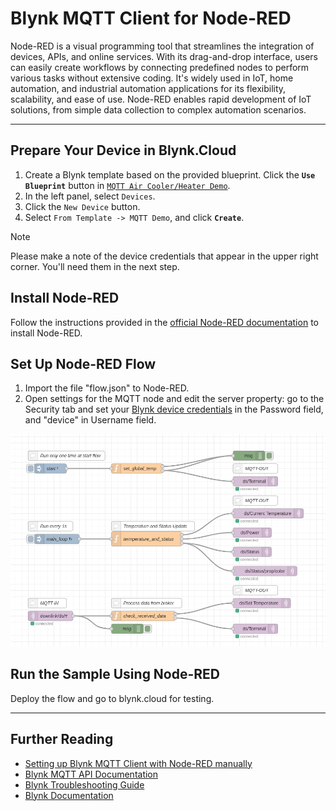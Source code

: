 # Blynk MQTT Client for Node-RED

Node-RED is a visual programming tool that streamlines the integration of
devices, APIs, and online services. With its drag-and-drop interface, users can
easily create workflows by connecting predefined nodes to perform various tasks
without extensive coding. It's widely used in IoT, home automation, and
industrial automation applications for its flexibility, scalability, and ease
of use. Node-RED enables rapid development of IoT solutions, from simple data
collection to complex automation scenarios.

---

## Prepare Your Device in Blynk.Cloud

1. Create a Blynk template based on the provided blueprint. Click the **`Use Blueprint`** button in [`MQTT Air Cooler/Heater Demo`](https://blynk.cloud/dashboard/blueprints/Library/TMPL4zGiS1A7l).
2. In the left panel, select `Devices`.
3. Click the `New Device` button.
4. Select `From Template -> MQTT Demo`, and click **`Create`**.

> [!NOTE]
> Please make a note of the device credentials that appear in the upper right corner. You'll need them in the next step.

## Install Node-RED

Follow the instructions provided in the [official Node-RED documentation](https://nodered.org/docs/getting-started/local) to install Node-RED.

## Set Up Node-RED Flow

1. Import the file "flow.json" to Node-RED.
2. Open settings for the MQTT node and edit the server property: go to the
   Security tab and set your [Blynk device credentials](https://docs.blynk.io/en/getting-started/activating-devices/manual-device-activation#getting-auth-token)
   in the Password field, and "device" in Username field.

![Flow Screenshot](screenshot-flow.png)

## Run the Sample Using Node-RED

Deploy the flow and go to blynk.cloud for testing.

---

## Further Reading

- [Setting up Blynk MQTT Client with Node-RED manually](https://docs.blynk.io/en/hardware-guides/node-red)
- [Blynk MQTT API Documentation](https://docs.blynk.io/en/blynk.cloud-mqtt-api/device-mqtt-api)
- [Blynk Troubleshooting Guide](https://docs.blynk.io/en/troubleshooting/general-issues)
- [Blynk Documentation](https://docs.blynk.io/en)


